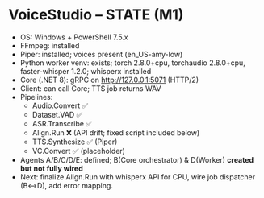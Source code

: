 # VoiceStudio – STATE (M1)
- OS: Windows + PowerShell 7.5.x
- FFmpeg: installed
- Piper: installed; voices present (en_US-amy-low)
- Python worker venv: exists; torch 2.8.0+cpu, torchaudio 2.8.0+cpu, faster-whisper 1.2.0; whisperx installed
- Core (.NET 8): gRPC on http://127.0.0.1:5071 (HTTP/2)
- Client: can call Core; TTS job returns WAV
- Pipelines:
  - Audio.Convert ✅
  - Dataset.VAD ✅
  - ASR.Transcribe ✅
  - Align.Run ❌ (API drift; fixed script included below)
  - TTS.Synthesize ✅ (Piper)
  - VC.Convert ✅ (placeholder)
- Agents A/B/C/D/E: defined; B(Core orchestrator) & D(Worker) **created but not fully wired**
- Next: finalize Align.Run with whisperx API for CPU, wire job dispatcher (B↔D), add error mapping.
